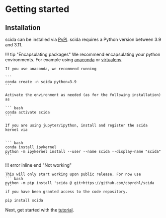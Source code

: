 # Getting started

## Installation

scida can be installed via [PyPI](https://pypi.org/). scida requires a Python version between 3.9 and 3.11.

!!! tip "Encapsulating packages"
    We recommend encapsulating your python environments. For example using [anaconda](https://www.anaconda.com/) or [virtualenv](https://virtualenv.pypa.io/en/latest/).

    If you use anaconda, we recommend running

    ```
    conda create -n scida python=3.9
    ```

    Activate the environment as needed (as for the following installation) as

    ``` bash
    conda activate scida
    ```

    If you are using jupyter/ipython, install and register the scida kernel via


    ``` bash
    conda install ipykernel
    python -m ipykernel install --user --name scida --display-name "scida"
    ```


!!! error inline end "Not working"

    This will only start working upon public release. For now use
    ``` bash
    python -m pip install 'scida @ git+https://github.com/cbyrohl/scida
    ```
    if you have been granted access to the code repository.


``` bash
pip install scida
```


Next, get started with the [tutorial](tutorial.md).
